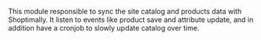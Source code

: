 This module responsible to sync the site catalog and products data with Shoptimally.
It listen to events like product save and attribute update, and in addition have a cronjob to slowly update catalog over time.